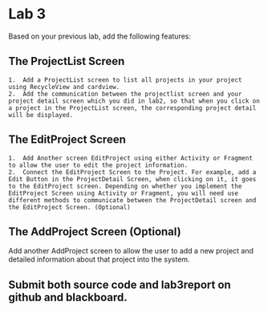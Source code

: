 # Lab 3
Based on your previous lab, add the following features:
## The ProjectList Screen
	1.  Add a ProjectList screen to list all projects in your project using RecycleView and cardview.
	2.	Add the communication between the projectlist screen and your project detail screen which you did in lab2, so that when you click on a project in the ProjectList screen, the corresponding project detail will be displayed.
## The EditProject Screen
	1.	Add Another screen EditProject using either Activity or Fragment to allow the user to edit the project information.
	2.	Connect the EditProject Screen to the Project. For example, add a Edit Button in the ProjectDetail Screen, when clicking on it, it goes to the EditProject screen. Depending on whether you implement the EditProject Screen using Activity or Fragment, you will need use different methods to communicate between the ProjectDetail screen and the EditProject Screen. (Optional)
## The AddProject Screen (Optional)
Add another AddProject screen to allow the user to add a new project and detailed information about that project into the system.
## Submit both source code and lab3report on github and blackboard. 
